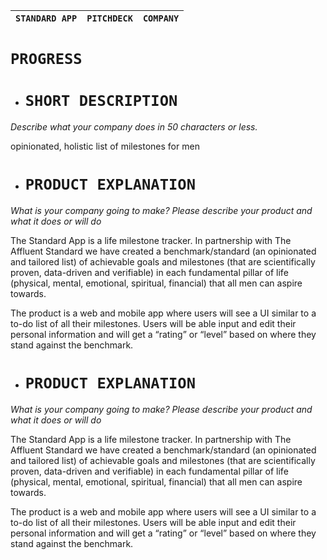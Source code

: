 

| `STANDARD APP` | `PITCHDECK` | `COMPANY` |
| :---- | :---: | ----: |

# **`PROGRESS`**

- # `SHORT DESCRIPTION`

*Describe what your company does in 50 characters or less.*

opinionated, holistic list of milestones for men

- # `PRODUCT EXPLANATION`

*What is your company going to make? Please describe your product and what it does or will do*

The Standard App is a life milestone tracker. In partnership with The Affluent Standard we have created a benchmark/standard (an opinionated and tailored list) of achievable goals and milestones (that are scientifically proven, data-driven and verifiable) in each fundamental pillar of life (physical, mental, emotional, spiritual, financial) that all men can aspire towards.

The product is a web and mobile app where users will see a UI similar to a to-do list of all their milestones. Users will be able input and edit their personal information and will get a “rating” or “level” based on where they stand against the benchmark.

- # `PRODUCT EXPLANATION`

*What is your company going to make? Please describe your product and what it does or will do*

The Standard App is a life milestone tracker. In partnership with The Affluent Standard we have created a benchmark/standard (an opinionated and tailored list) of achievable goals and milestones (that are scientifically proven, data-driven and verifiable) in each fundamental pillar of life (physical, mental, emotional, spiritual, financial) that all men can aspire towards.

The product is a web and mobile app where users will see a UI similar to a to-do list of all their milestones. Users will be able input and edit their personal information and will get a “rating” or “level” based on where they stand against the benchmark.

